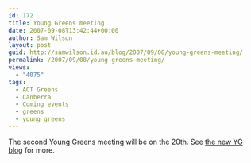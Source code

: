 ```yaml
---
id: 172
title: Young Greens meeting
date: 2007-09-08T13:42:44+00:00
author: Sam Wilson
layout: post
guid: http://samwilson.id.au/blog/2007/09/08/young-greens-meeting/
permalink: /2007/09/08/young-greens-meeting/
views:
  - "4075"
tags:
  - ACT Greens
  - Canberra
  - Coming events
  - greens
  - young greens
---
```

The second Young Greens meeting will be on the 20th. See [the new YG blog](http://young.act.greens.org.au/2007/09/07/next-meeting/) for more.